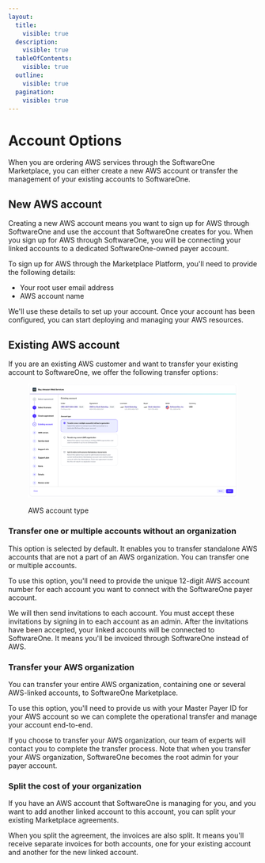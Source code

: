 ```yaml
---
layout:
  title:
    visible: true
  description:
    visible: true
  tableOfContents:
    visible: true
  outline:
    visible: true
  pagination:
    visible: true
---
```


# Account Options

When you are ordering AWS services through the SoftwareOne Marketplace, you can either create a new AWS account or transfer the management of your existing accounts to SoftwareOne.&#x20;

## New AWS account

Creating a new AWS account means you want to sign up for AWS through SoftwareOne and use the account that SoftwareOne creates for you. When you sign up for AWS through SoftwareOne, you will be connecting your linked accounts to a dedicated SoftwareOne-owned payer account.

To sign up for AWS through the Marketplace Platform, you'll need to provide the following details:

* Your root user email address
* AWS account name

We'll use these details to set up your account. Once your account has been configured, you can start deploying and managing your AWS resources.

## Existing AWS account

If you are an existing AWS customer and want to transfer your existing account to SoftwareOne, we offer the following transfer options:

<figure><img src="../../.gitbook/assets/AWS_account_type.png" alt=""><figcaption><p>AWS account type</p></figcaption></figure>

### Transfer one or multiple accounts without an organization

This option is selected by default. It enables you to transfer standalone AWS accounts that are not a part of an AWS organization. You can transfer one or multiple accounts.&#x20;

To use this option, you'll need to provide the unique 12-digit AWS account number for each account you want to connect with the SoftwareOne payer account.

We will then send invitations to each account. You must accept these invitations by signing in to each account as an admin. After the invitations have been accepted, your linked accounts will be connected to SoftwareOne. It means you'll be invoiced through SoftwareOne instead of AWS.

### Transfer your AWS organization

You can transfer your entire AWS organization, containing one or several AWS-linked accounts, to SoftwareOne Marketplace.&#x20;

To use this option, you'll need to provide us with your Master Payer ID for your AWS account so we can complete the operational transfer and manage your account end-to-end.&#x20;

If you choose to transfer your AWS organization, our team of experts will contact you to complete the transfer process. Note that when you transfer your AWS organization, SoftwareOne becomes the root admin for your payer account.

### Split the cost of your organization

If you have an AWS account that SoftwareOne is managing for you, and you want to add another linked account to this account, you can split your existing Marketplace agreements.

When you split the agreement, the invoices are also split. It means you'll receive separate invoices for both accounts, one for your existing account and another for the new linked account.&#x20;
